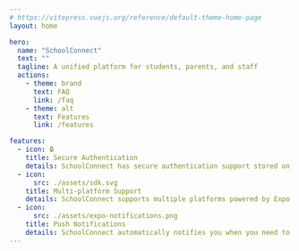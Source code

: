 ```yaml
---
# https://vitepress.vuejs.org/reference/default-theme-home-page
layout: home

hero:
  name: "SchoolConnect"
  text: ""
  tagline: A unified platform for students, parents, and staff
  actions:
    - theme: brand
      text: FAQ
      link: /faq
    - theme: alt
      text: Features
      link: /features

features:
  - icon: 🔒
    title: Secure Authentication
    details: SchoolConnect has secure authentication support stored on a PostgresSQL provision
  - icon:
      src: ./assets/sdk.svg
    title: Multi-platform Support
    details: SchoolConnect supports multiple platforms powered by Expo's interopability
  - icon:
      src: ./assets/expo-notifications.png
    title: Push Notifications
    details: SchoolConnect automatically notifies you when you need to be informed on new updates in your school
---
```

